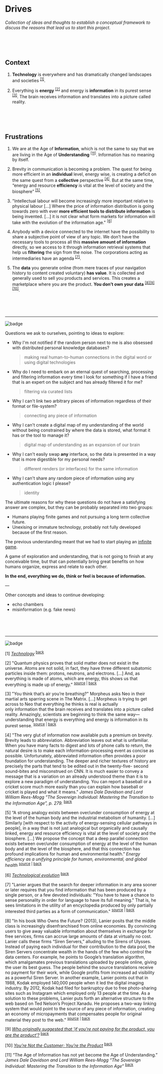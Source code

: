 # Drives
*Collection of ideas and thoughts to establish a conceptual framework to discuss the reasons that lead us to start this project.*

<br><br><br>

## Context

1. **Technology** is everywhere and has dramatically changed landscapes and societies <sup id="back1">[[1]](#footnote1)</sup>.

2. Everything is **energy** <sup id="back2">[[2]](#footnote2)</sup> and energy is **information** in its purest sense <sup id="back3">[[3]](#footnote3)</sup>. The brain receives information and translates into a picture called reality.

<br><br><br>

## Frustrations

1. We are at the Age of **Information**, which is not the same to say that we are living in the Age of **Understanding** <sup id="back11">[[11]](#footnote11)</sup>. Information has no meaning by itself. 

1. Brevity in communication is becoming a problem. The quest for being more efficient in an **individual** level, energy wise, is creating a deficit on the same quest from a **collective** perspective <sup id="back4">[[4]](#footnote4)</sup>. But at the same time, “energy and resource **efficiency** is vital at the level of society and the biosphere” <sup id="back5">[[5]](#footnote5)</sup>.

1. "Intellectual labour will become increasingly more important relative to physical labour […] Where the price of information distribution is going towards zero with ever **more efficient tools to distribute information** is being invented. […] it is not clear what form markets for information will take with the evolution of the information age." <sup id="back6">[[6]](#footnote6)</sup>

1. Anybody with a device connected to the internet have the possibility to share a subjective point of view of any topic. We don’t have the necessary tools to process all this **massive amount of information** directly, so we access to it through information retrieval systems that help us **filtering** the sign from the noise. The corporations acting as intermediaries have an agenda <sup id="back7">[[7]](#footnote7)</sup>.

1. The **data** you generate online (from mere traces of your navigation history to content created voluntary) **has value**. It is collected and generally used to sell you products and services. This creates a marketplace where you are the product. **You don’t own your data** <sup id="back8">[[8]](#footnote8)</sup><sup id="back9">[[9]](#footnote9)</sup><sup id="back10">[[10]](#footnote10)</sup>.

<br><br><br>

---

![badge](https://img.shields.io/badge/Draft_and_internal_notes-ff0000.svg?style=flat-square)

Questions we ask to ourselves, pointing to ideas to explore:

- Why I'm not notified if the random person next to me is also obsessed with distributed personal knowledge databases?
    > making real human-to-human connections in the digital word or using digital technologies
- Why do I need to embark on an eternal quest of searching, processing and filtering information every time I look for something if I have a friend that is an expert on the subject and has already filtered it for me?
    > filtering via curated lists
- Why I can't link two arbitrary pieces of information regardless of their format or file-system?
    > connecting any piece of information
- Why I can't create a digital map of my understanding of the world without being constrained by where the data is stored, what format it has or the tool to manage it?
    > digital map of understanding as an expansion of our brain
- Why I can't easily swap **any** interface, so the data is presented in a way that is more digestible for my personal needs?
    > different renders (or interfaces) for the same information
- Why I can't share any random piece of information using any authentication logic I please?
    > identity

The ultimate reasons for why these questions do not have a satisfying answer are complex, but they can be probably separated into two groups:

- Humans playing finite games and not pursuing a long term collective future.
- Unexising or immature technology, probably not fully developed because of the first reason.

The previous understanding meant that we had to start playing an [infinite game](https://en.wikipedia.org/wiki/Finite_and_Infinite_Games).

A game of exploration and understanding, that is not going to finish at any conceivable time, but that can potentially bring great benefits on how humans organize, express and relate to each other.

**In the end, everything we do, think or feel is because of information.**

—

Other concepts and ideas to continue developing:
- echo chambers
- misinformation (e.g. fake news)

<br><br><br>

---

![badge](https://img.shields.io/badge/Footnotes_and_links-0000ff.svg?style=flat-square)

<a id="footnote1">[1]</a> [*Technology*](https://en.wikipedia.org/wiki/Technology) <sup>[back](#back1)</sup>

<a id="footnote2">[2]</a> "Quantum physics proves that solid matter does not exist in the universe. Atoms are not solid, in fact, they have three different subatomic particles inside them: protons, neutrons, and electrons. […] And, as everything is made of atoms, which are energy, this shows us that everything is made up of energy." <sup>[source](https://www.learning-mind.com/everything-is-energy/) | [back](#back2)</sup>

<a id="footnote3">[3]</a> "You think that’s air you’re breathing?" Morpheus asks Neo in their martial arts sparring scene in The Matrix. […] Morpheus is trying to get across to Neo that everything he thinks is real is actually only information that the brain receives and translates into a picture called reality. Amazingly, scientists are beginning to think the same way—understanding that energy is everything and energy is information in its purest sense. <sup>[source](https://www.consciouslifestylemag.com/everything-is-energy-illusion-reality/) | [back](#back3)</sup>

<a id="footnote4">[4]</a> "The very glut of information now available puts a premium on brevity. Brevity leads to abbreviation. Abbreviation leaves out what is unfamiliar. When you have many facts to digest and lots of phone calls to return, the natural desire is to make each information-processing event as concise as possible. Unfortunately, abbreviated information often provides a poor foundation for understanding. The deeper and richer textures of history are precisely the parts that tend to be edited out in the twenty-five- second sound-bites and misconstrued on CNN. It is much easier to convey a message that is a variation on an already understood theme than it is to explore a new paradigm of understanding. You can report a baseball or a cricket score much more easily than you can explain how baseball or cricket is played and what it means." *James Dale Davidson and Lord William Rees-Mogg “The Sovereign Individual: Mastering the Transition to the Information Age”, p. 279.* <sup>[back](#back4)</sup>

<a id="footnote5">[5]</a> “A strong analogy exists between over/under consumption of energy at the level of the human body and the industrial metabolism of humanity. […] Similarly [with respect to the activity of energy-sensing cellular pathways in people], in a way that is not just analogical but organically and causally linked, energy and resource efficiency is vital at the level of society and the biosphere. […] We propose the concept that a deep parallel connection exists between over/under consumption of energy at the level of the human body and at the level of the biosphere, and that this connection has profound implications for human and environmental health.” *Energy efficiency as a unifying principle for human, environmental, and global health* <sup>[source](https://www.ncbi.nlm.nih.gov/pmc/articles/PMC3869478/) | [back](#back5)</sup>

<a id="footnote6">[6]</a> [*Technological evolution*](https://en.wikipedia.org/wiki/Technological_evolution) <sup>[back](#back6)</sup>

<a id="footnote7">[7]</a> "Lanier argues that the search for deeper information in any area sooner or later requires that you find information that has been produced by a single person, or a few devoted individuals: "You have to have a chance to sense personality in order for language to have its full meaning." That is, he sees limitations in the utility of an encyclopedia produced by only partially interested third parties as a form of communication." <sup>[source](https://en.wikipedia.org/wiki/Jaron_Lanier) | [back](#back7)</sup>

<a id="footnote8">[8]</a> "In his book Who Owns the Future? (2013), Lanier posits that the middle class is increasingly disenfranchised from online economies. By convincing users to give away valuable information about themselves in exchange for free services, firms can accrue large amounts of data at virtually no cost. Lanier calls these firms “Siren Servers,” alluding to the Sirens of Ulysses. Instead of paying each individual for their contribution to the data pool, the Siren Servers concentrate wealth in the hands of the few who control the data centers. For example, he points to Google’s translation algorithm, which amalgamates previous translations uploaded by people online, giving the user its best guess. The people behind the source translations receive no payment for their work, while Google profits from increased ad visibility as a powerful Siren Server. In another example, Lanier points out that in 1988, Kodak employed 140,000 people when it led the digital imaging industry. By 2012, Kodak had filed for bankruptcy due to free photo-sharing sites such as Instagram which employed only 13 people at the time. As a solution to these problems, Lanier puts forth an alternative structure to the web based on Ted Nelson’s Project Xanadu. He proposes a two-way linking system that would point to the source of any piece of information, creating an economy of micropayments that compensates people for original material they post to the web." <sup>[source](https://en.wikipedia.org/wiki/Jaron_Lanier) | [back](#back8)</sup>

<a id="footnote9">[9]</a> [*Who originally suggested that 'if you're not paying for the product, you are the product'?*](https://www.quora.com/Who-originally-suggested-that-if-youre-not-paying-for-the-product-you-are-the-product) <sup>[back](#back9)</sup>

<a id="footnote10">[10]</a> [*You’re Not the Customer; You’re the Product*](https://quoteinvestigator.com/2017/07/16/product/) <sup>[back](#back10)</sup>

<a id="footnote11">[11]</a> “The Age of Information has not yet become the Age of Understanding.” *James Dale Davidson and Lord William Rees-Mogg “The Sovereign Individual: Mastering the Transition to the Information Age”* <sup>[back](#back11)</sup>
